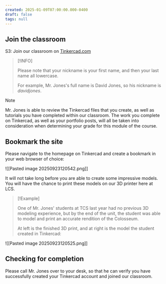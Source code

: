 ```yaml
---
created: 2025-01-09T07:00:00.000-0400
draft: false
tags: null
---
```


## Join the classroom

S3: Join our classroom on [Tinkercad.com](https://www.tinkercad.com/joinclass/JFJNMTT2R)
> [!INFO]
>
> Please note that your nickname is your first name, and then your last name all lowercase.
> 
> For example, Mr. Jones's full name is David Jones, so his nickname is *davidjones*.

> [!NOTE]
>
> Mr. Jones is able to review the Tinkercad files that you create, as well as tutorials you have completed within our classroom. The work you complete on Tinkercad, as well as your portfolio posts, will all be taken into consideration when determining your grade for this module of the course.
> 

## Bookmark the site

Please navigate to the homepage on Tinkercad and create a bookmark in your web browser of choice:

![[Pasted image 20250923120542.png]]

 It will not take long before you are able to create some impressive models. You will have the chance to print these models on our 3D printer here at LCS.

> [!Example]
>
>One of Mr. Jones' students at TCS last year had no previous 3D modeling experience, but by the end of the unit, the student was able to model and print an accurate rendition of the Colosseum.
>
> At left is the finished 3D print, and at right is the model the student created in Tinkercad:
> 
![[Pasted image 20250923120525.png]]

## Checking for completion

Please call Mr. Jones over to your desk, so that he can verify you have successfully created your Tinkercad account and joined our classroom.